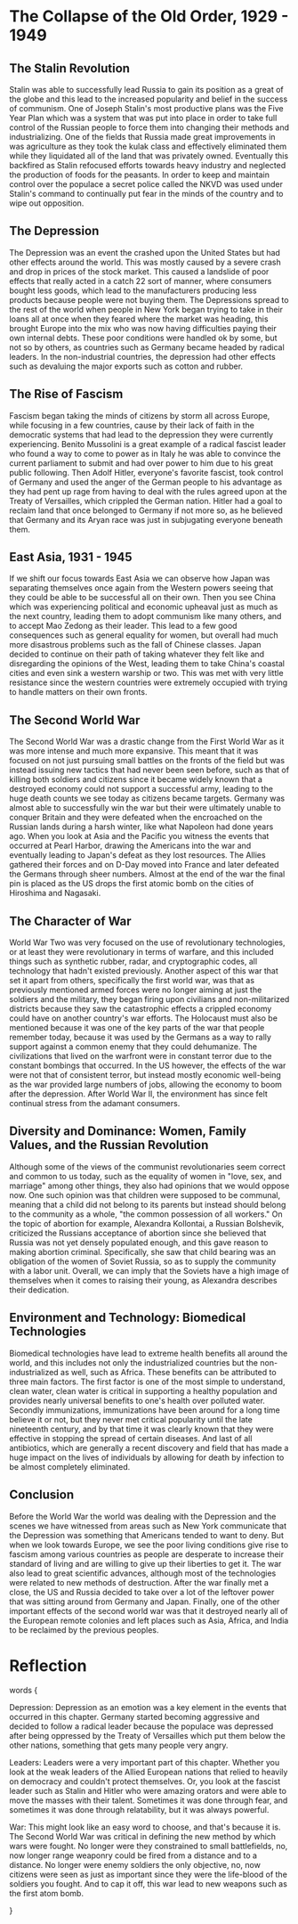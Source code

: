# The Collapse of the Old Order, 1929 - 1949

## The Stalin Revolution

Stalin was able to successfully lead Russia to gain its position as a great of the globe and this lead to the increased popularity and belief in the success of communism. One of Joseph Stalin's most productive plans was the Five Year Plan which was a system that was put into place in order to take full control of the Russian people to force them into changing their methods and industrializing. One of the fields that Russia made great improvements in was agriculture as they took the kulak class and effectively eliminated them while they liquidated all of the land that was privately owned. Eventually this backfired as Stalin refocused efforts towards heavy industry and neglected the production of foods for the peasants. In order to keep and maintain control over the populace a secret police called the NKVD was used under Stalin's command to continually put fear in the minds of the country and to wipe out opposition.

## The Depression

The Depression was an event the crashed upon the United States but had other effects around the world. This was mostly caused by a severe crash and drop in prices of the stock market. This caused a landslide of poor effects that really acted in a catch 22 sort of manner, where consumers bought less goods, which lead to the manufacturers producing less products because people were not buying them. The Depressions spread to the rest of the world when people in New York began trying to take in their loans all at once when they feared where the market was heading, this brought Europe into the mix who was now having difficulties paying their own internal debts. These poor conditions were handled ok by some, but not so by others, as countries such as Germany became headed by radical leaders. In the non-industrial countries, the depression had other effects such as devaluing the major exports such as cotton and rubber.

## The Rise of Fascism

Fascism began taking the minds of citizens by storm all across Europe, while focusing in a few countries, cause by their lack of faith in the democratic systems that had lead to the depression they were currently experiencing. Benito Mussolini is a great example of a radical fascist leader who found a way to come to power as in Italy he was able to convince the current parliament to submit and had over power to him due to his great public following. Then Adolf Hitler, everyone's favorite fascist, took control of Germany and used the anger of the German people to his advantage as they had pent up rage from having to deal with the rules agreed upon at the Treaty of Versailles, which crippled the German nation. Hitler had a goal to reclaim land that once belonged to Germany if not more so, as he believed that Germany and its Aryan race was just in subjugating everyone beneath them.

## East Asia, 1931 - 1945

If we shift our focus towards East Asia we can observe how Japan was separating themselves once again from the Western powers seeing that they could be able to be successful all on their own. Then you see China which was experiencing political and economic upheaval just as much as the next country, leading them to adopt communism like many others, and to accept Mao Zedong as their leader. This lead to a few good consequences such as general equality for women, but overall had much more disastrous problems such as the fall of Chinese classes. Japan decided to continue on their path of taking whatever they felt like and disregarding the opinions of the West, leading them to take China's coastal cities and even sink a western warship or two. This was met with very little resistance since the western countries were extremely occupied with trying to handle matters on their own fronts.

## The Second World War

The Second World War was a drastic change from the First World War as it was more intense and much more expansive. This meant that it was focused on not just pursuing small battles on the fronts of the field but was instead issuing new tactics that had never been seen before, such as that of killing both soldiers and citizens since it became widely known that a destroyed economy could not support a successful army, leading to the huge death counts we see today as citizens became targets. Germany was almost able to successfully win the war but their were ultimately unable to conquer Britain and they were defeated when the encroached on the Russian lands during a harsh winter, like what Napoleon had done years ago. When you look at Asia and the Pacific you witness the events that occurred at Pearl Harbor, drawing the Americans into the war and eventually leading to Japan's defeat as they lost resources. The Allies gathered their forces and on D-Day moved into France and later defeated the Germans through sheer numbers. Almost at the end of the war the final pin is placed as the US drops the first atomic bomb on the cities of Hiroshima and Nagasaki.

## The Character of War

World War Two was very focused on the use of revolutionary technologies, or at least they were revolutionary in terms of warfare, and this included things such as synthetic rubber, radar, and cryptographic codes, all technology that hadn't existed previously. Another aspect of this war that set it apart from others, specifically the first world war, was that as previously mentioned armed forces were no longer aiming at just the soldiers and the military, they began firing upon civilians and non-militarized districts because they saw the catastrophic effects a crippled economy could have on another country's war efforts. The Holocaust must also be mentioned because it was one of the key parts of the war that people remember today, because it was used by the Germans as a way to rally support against a common enemy that they could dehumanize. The civilizations that lived on the warfront were in constant terror due to the constant bombings that occurred. In the US however, the effects of the war were not that of consistent terror, but instead mostly economic well-being as the war provided large numbers of jobs, allowing the economy to boom after the depression. After World War II, the environment has since felt continual stress from the adamant consumers.

## Diversity and Dominance: Women, Family Values, and the Russian Revolution

Although some of the views of the communist revolutionaries seem correct and common to us today, such as the equality of women in "love, sex, and marriage" among other things, they also had opinions that we would oppose now. One such opinion was that children were supposed to be communal, meaning that a child did not belong to its parents but instead should belong to the community as a whole, "the common possession of all workers." On the topic of abortion for example, Alexandra Kollontai, a Russian Bolshevik, criticized the Russians acceptance of abortion since she believed that Russia was not yet densely populated enough, and this gave reason to making abortion criminal. Specifically, she saw that child bearing was an obligation of the women of Soviet Russia, so as to supply the community with a labor unit. Overall, we can imply that the Soviets have a high image of themselves when it comes to raising their young, as Alexandra describes their dedication.

## Environment and Technology: Biomedical Technologies

Biomedical technologies have lead to extreme health benefits all around the world, and this includes not only the industrialized countries but the non-industrialized as well, such as Africa. These benefits can be attributed to three main factors. The first factor is one of the most simple to understand, clean water, clean water is critical in supporting a healthy population and provides nearly universal benefits to one's health over polluted water. Secondly immunizations, immunizations have been around for a long time believe it or not, but they never met critical popularity until the late nineteenth century, and by that time it was clearly known that they were effective in stopping the spread of certain diseases. And last of all antibiotics, which are generally a recent discovery and field that has made a huge impact on the lives of individuals by allowing for death by infection to be almost completely eliminated.

## Conclusion

Before the World War the world was dealing with the Depression and the scenes we have witnessed from areas such as New York communicate that the Depression was something that Americans tended to want to deny. But when we look towards Europe, we see the poor living conditions give rise to fascism among various countries as people are desperate to increase their standard of living and are willing to give up their liberties to get it. The war also lead to great scientific advances, although most of the technologies were related to new methods of destruction. After the war finally met a close, the US and Russia decided to take over a lot of the leftover power that was sitting around from Germany and Japan. Finally, one of the other important effects of the second world war was that it destroyed nearly all of the European remote colonies and left places such as Asia, Africa, and India to be reclaimed by the previous peoples.

# Reflection

words {

Depression: Depression as an emotion was a key element in the events that occurred in this chapter. Germany started becoming aggressive and decided to follow a radical leader because the populace was depressed after being oppressed by the Treaty of Versailles which put them below the other nations, something that gets many people very angry.

Leaders: Leaders were a very important part of this chapter. Whether you look at the weak leaders of the Allied European nations that relied to heavily on democracy and couldn't protect themselves. Or, you look at the fascist leader such as Stalin and Hitler who were amazing orators and were able to move the masses with their talent. Sometimes it was done through fear, and sometimes it was done through relatability, but it was always powerful. 

War: This might look like an easy word to choose, and that's because it is. The Second World War was critical in defining the new method by which wars were fought. No longer were they constrained to small battlefields, no, now longer range weaponry could be fired from a distance and to a distance. No longer were enemy soldiers the only objective, no, now citizens were seen as just as important since they were the life-blood of the soldiers you fought. And to cap it off, this war lead to new weapons such as the first atom bomb.

}
